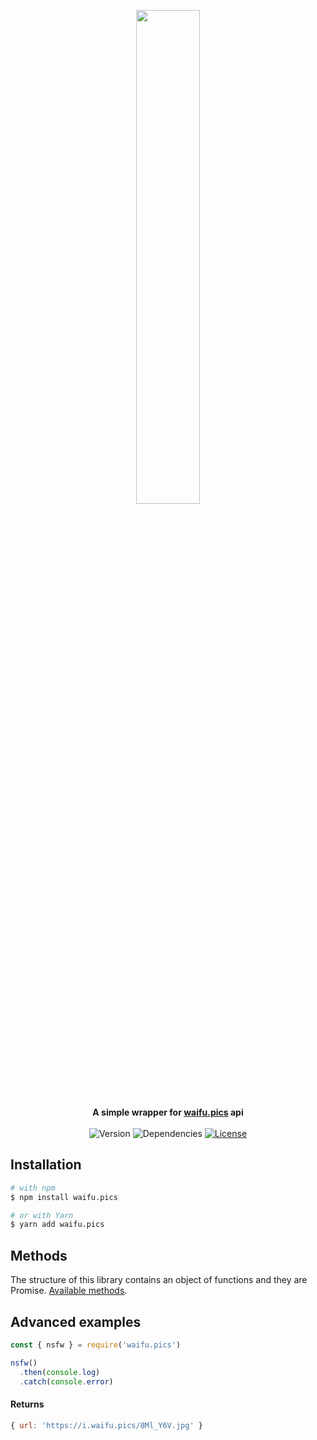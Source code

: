 <p align="center">
  <img src="https://i.waifu.pics/Lcq0Tx8.jpg" width=45%><br>
  <b>A simple wrapper for <a href="https://waifu.pics">waifu.pics</a> api</b>
  <br><br>
  <img src="https://img.shields.io/github/package-json/v/tentaclenotsoft/node-waifu.pics?style=flat-square" alt="Version">
  <img src="https://img.shields.io/david/tentaclenotsoft/node-waifu.pics?style=flat-square" alt="Dependencies">
  <a href="https://github.com/tentaclenotsoft/node-waifu.pics/blob/master/LICENSE"><img src="https://img.shields.io/github/license/tentaclenotsoft/node-waifu.pics?style=flat-square" alt="License"></a>
</p>

## Installation

```bash
# with npm
$ npm install waifu.pics

# or with Yarn
$ yarn add waifu.pics
```

## Methods

The structure of this library contains an object of functions and they are Promise.
[Available methods](https://github.com/tentaclenotsoft/node-waifu.pics/blob/master/lib/Endpoints.js).

## Advanced examples

```js
const { nsfw } = require('waifu.pics')

nsfw()
  .then(console.log)
  .catch(console.error)
```
#### Returns

```js
{ url: 'https://i.waifu.pics/8Ml_Y6V.jpg' }
```
